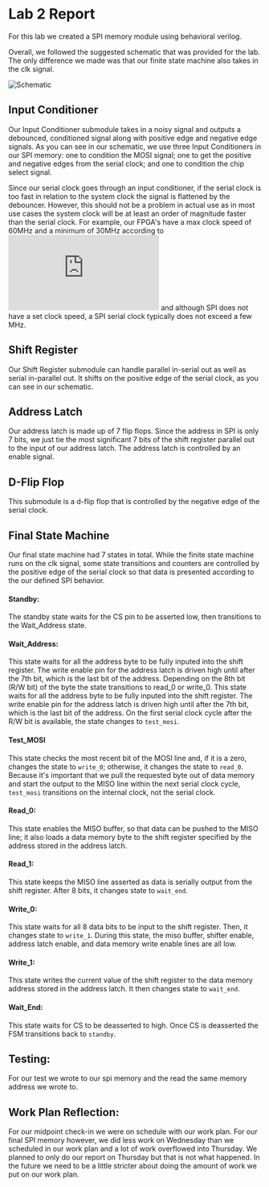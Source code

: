 # Lab 2 Report

For this lab we created a SPI memory module using behavioral verilog.

Overall, we followed the suggested schematic that was provided for the lab. The only difference we made was that our finite state machine also takes in the clk signal.

![Schematic](https://camo.githubusercontent.com/a3d99b6ef56619616b97d89ff938a494d40f8ccb/68747470733a2f2f65333830323365322d612d36326362336131612d732d73697465732e676f6f676c6567726f7570732e636f6d2f736974652f6361313566616c6c2f7265736f75726365732f6c6162322d7370692d736368656d2e706e67)

## Input Conditioner
Our Input Conditioner submodule takes in a noisy signal and outputs a debounced, conditioned signal along with positive edge and negative edge signals. As you can see in our schematic, we use three Input Conditioners in our SPI memory: one to condition the MOSI signal; one to get the positive and negative edges from the serial clock; and one to condition the chip select signal.

Since our serial clock goes through an input conditioner, if the serial clock is too fast in relation to the system clock the signal is flattened by the debouncer. However, this should not be a problem in actual use as in most use cases the system clock will be at least an order of magnitude faster than the serial clock. For example, our FPGA's have a max clock speed of 60MHz and a minimum of 30MHz according to ![its data sheet](https://www.xilinx.com/support/documentation/data_sheets/ds187-XC7Z010-XC7Z020-Data-Sheet.pdf) and although SPI does not have a set clock speed, a SPI serial clock typically does not exceed a few MHz.

## Shift Register
Our Shift Register submodule can handle parallel in-serial out as well as serial in-parallel out. It shifts on the positive edge of the serial clock, as you can see in our schematic.

## Address Latch
Our address latch is made up of 7 flip flops. Since the address in SPI is only 7 bits, we just tie the most significant 7 bits of the shift register parallel out to the input of our address latch. The address latch is controlled by an enable signal.

## D-Flip Flop
This submodule is a d-flip flop that is controlled by the negative edge of the serial clock.

## Final State Machine
Our final state machine had 7 states in total. While the finite state machine runs on the clk signal, some state transitions and counters are controlled by the positive edge of the serial clock so that data is presented according to the our defined SPI behavior.

#### Standby: 
The standby state waits for the CS pin to be asserted low, then transitions to the Wait_Address state.

#### Wait_Address: 
This state waits for all the address byte to be fully inputed into the shift register. The write enable pin for the address latch is driven high until after the 7th bit, which is the last bit of the address. Depending on the 8th bit (R/W bit) of the byte the state transitions to read_0 or write_0.
This state waits for all the address byte to be fully inputed into the shift register. The write enable pin for the address latch is driven high until after the 7th bit, which is the last bit of the address. On the first serial clock cycle after the R/W bit is available, the state changes to `test_mosi`.
#### Test_MOSI
This state checks the most recent bit of the MOSI line and, if it is a zero, changes the state to `write_0`; otherwise, it changes the state to `read_0`. Because it's important that we pull the requested byte out of data memory and start the output to the MISO line within the next serial clock cycle, `test_mosi` transitions on the internal clock, not the serial clock.
#### Read_0: 
This state enables the MISO buffer, so that data can be pushed to the MISO line; it also loads a data memory byte to the shift register specified by the address stored in the address latch.
#### Read_1:
This state keeps the MISO line asserted as data is serially output from the shift register. After 8 bits, it changes state to `wait_end`.
#### Write_0: 
This state waits for all 8 data bits to be input to the shift register. Then, it changes state to `write_1`. During this state, the miso buffer, shifter enable, address latch enable, and data memory write enable lines are all low.
#### Write_1:
This state writes the current value of the shift register to the data memory address stored in the address latch. It then changes state to `wait_end`.
#### Wait_End: 
This state waits for CS to be deasserted to high. Once CS is deasserted the FSM transitions back to `standby`.

## Testing:
For our test we wrote to our spi memory and the read the same memory address we wrote to.

## Work Plan Reflection:
For our midpoint check-in we were on schedule with our work plan. For our final SPI memory however, we did less work on Wednesday than we scheduled in our work plan and a lot of work overflowed into Thursday. We planned to only do our report on Thursday but that is not what happened. In the future we need to be a little stricter about doing the amount of work we put on our work plan.

